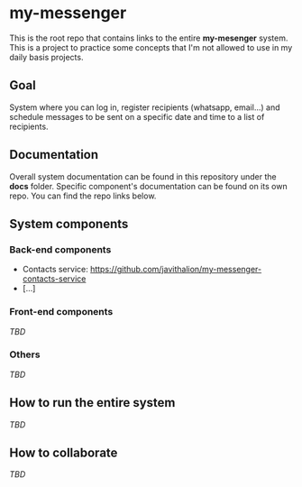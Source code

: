 # my-messenger

This is the root repo that contains links to the entire __my-mesenger__ system. This is a project to practice some concepts that I'm not allowed to use in my daily basis projects.

## Goal
System where you can log in, register recipients (whatsapp, email...) and schedule messages to be sent on a specific date and time to a list of recipients.

## Documentation
Overall system documentation can be found in this repository under the __docs__ folder. Specific component's documentation can be found on its own repo. You can find the repo links below.

## System components

### Back-end components
- Contacts service: https://github.com/javithalion/my-messenger-contacts-service
- [...]

### Front-end components
_TBD_

### Others
_TBD_

## How to run the entire system
_TBD_

## How to collaborate
_TBD_

